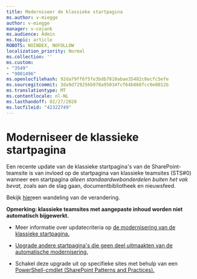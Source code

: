 ```yaml
---
title: Moderniseer de klassieke startpagina
ms.author: v-miegge
author: v-miegge
manager: v-cojank
ms.audience: Admin
ms.topic: article
ROBOTS: NOINDEX, NOFOLLOW
localization_priority: Normal
ms.collection: ''
ms.custom:
- "3549"
- "9001496"
ms.openlocfilehash: 92da79ff6f5fe3bdb7810abae35482c8ecfc5efe
ms.sourcegitcommit: 3da9d729256b978a95034fcf64b868fcc0e8012b
ms.translationtype: MT
ms.contentlocale: nl-NL
ms.lasthandoff: 02/27/2020
ms.locfileid: "42322749"
---
```

# <a name="modernize-the-classic-home-page"></a>Moderniseer de klassieke startpagina

Een recente update van de klassieke startpagina's van de SharePoint-teamsite is van invloed op de startpagina van klassieke teamsites (STS#0) wanneer een startpagina *alleen standaardwebonderdelen buiten het vak bevat,* zoals aan de slag gaan, documentbibliotheek en nieuwsfeed.

Bekijk [hier](https://docs.microsoft.com/en-us/sharepoint/sharepointonline/media/homepage-upgrade-gif.gif)een wandeling van de verandering. 

**Opmerking: klassieke teamsites met aangepaste inhoud worden niet automatisch bijgewerkt.**

* Meer informatie over updatecriteria op [de modernisering van de klassieke startpagina.](https://docs.microsoft.com/sharepoint/disable-auto-modernization-classic-home-pages#why-update-classic-team-site-home-pages-to-modern)

* [Upgrade andere startpagina's die geen deel uitmaakten van de automatische modernisering.](https://docs.microsoft.com/sharepoint/dev/transform/modernize-userinterface-site-pages)

* Schakel deze upgrade uit op specifieke sites met behulp van een [PowerShell-cmdlet (SharePoint Patterns and Practices).](https://docs.microsoft.com/powershell/sharepoint/sharepoint-pnp/sharepoint-pnp-cmdlets)
